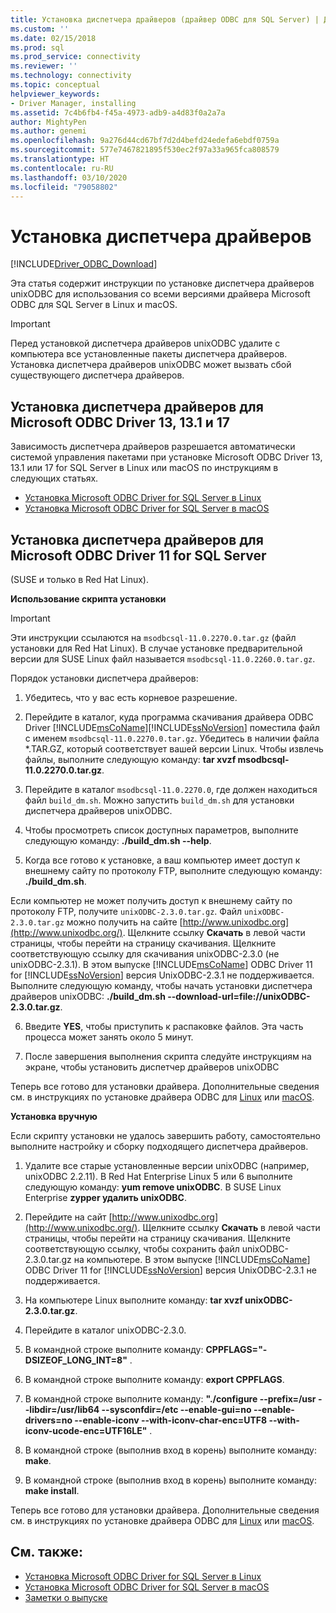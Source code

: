 ```yaml
---
title: Установка диспетчера драйверов (драйвер ODBC для SQL Server) | Документация Майкрософт
ms.custom: ''
ms.date: 02/15/2018
ms.prod: sql
ms.prod_service: connectivity
ms.reviewer: ''
ms.technology: connectivity
ms.topic: conceptual
helpviewer_keywords:
- Driver Manager, installing
ms.assetid: 7c4b6fb4-f45a-4973-adb9-a4d83f0a2a7a
author: MightyPen
ms.author: genemi
ms.openlocfilehash: 9a276d44cd67bf7d2d4befd24edefa6ebdf0759a
ms.sourcegitcommit: 577e7467821895f530ec2f97a33a965fca808579
ms.translationtype: HT
ms.contentlocale: ru-RU
ms.lasthandoff: 03/10/2020
ms.locfileid: "79058802"
---
```

# <a name="installing-the-driver-manager"></a>Установка диспетчера драйверов
[!INCLUDE[Driver_ODBC_Download](../../../includes/driver_odbc_download.md)]

Эта статья содержит инструкции по установке диспетчера драйверов unixODBC для использования со всеми версиями драйвера Microsoft ODBC для SQL Server в Linux и macOS.  

> [!IMPORTANT]  
> Перед установкой диспетчера драйверов unixODBC удалите с компьютера все установленные пакеты диспетчера драйверов. Установка диспетчера драйверов unixODBC может вызвать сбой существующего диспетчера драйверов.  

## <a name="installing-the-driver-manager-for-microsoft-odbc-driver-13-131-and-17"></a>Установка диспетчера драйверов для Microsoft ODBC Driver 13, 13.1 и 17
Зависимость диспетчера драйверов разрешается автоматически системой управления пакетами при установке Microsoft ODBC Driver 13, 13.1 или 17 for SQL Server в Linux или macOS по инструкциям в следующих статьях.

- [Установка Microsoft ODBC Driver for SQL Server в Linux](../../../connect/odbc/linux-mac/installing-the-microsoft-odbc-driver-for-sql-server.md)
- [Установка Microsoft ODBC Driver for SQL Server в macOS](../../../connect/odbc/linux-mac/install-microsoft-odbc-driver-sql-server-macos.md)

## <a name="installing-the-driver-manager-for-microsoft-odbc-driver-11-for-sql-server"></a>Установка диспетчера драйверов для Microsoft ODBC Driver 11 for SQL Server  

(SUSE и только в Red Hat Linux).

**Использование скрипта установки**  
  
> [!IMPORTANT]  
> Эти инструкции ссылаются на `msodbcsql-11.0.2270.0.tar.gz` (файл установки для Red Hat Linux). В случае установке предварительной версии для SUSE Linux файл называется `msodbcsql-11.0.2260.0.tar.gz`.  

Порядок установки диспетчера драйверов:  
  
1.  Убедитесь, что у вас есть корневое разрешение.  
  
2.  Перейдите в каталог, куда программа скачивания драйвера ODBC Driver [!INCLUDE[msCoName](../../../includes/msconame_md.md)][!INCLUDE[ssNoVersion](../../../includes/ssnoversion-md.md)] поместила файл с именем `msodbcsql-11.0.2270.0.tar.gz`. Убедитесь в наличии файла \*.TAR.GZ, который соответствует вашей версии Linux. Чтобы извлечь файлы, выполните следующую команду: **tar xvzf msodbcsql-11.0.2270.0.tar.gz**.  

3.  Перейдите в каталог `msodbcsql-11.0.2270.0`, где должен находиться файл `build_dm.sh`. Можно запустить `build_dm.sh` для установки диспетчера драйверов unixODBC.

4.  Чтобы просмотреть список доступных параметров, выполните следующую команду: **./build_dm.sh --help**.  
  
5.  Когда все готово к установке, а ваш компьютер имеет доступ к внешнему сайту по протоколу FTP, выполните следующую команду: **./build_dm.sh**.

Если компьютер не может получить доступ к внешнему сайту по протоколу FTP, получите `unixODBC-2.3.0.tar.gz`. Файл `unixODBC-2.3.0.tar.gz` можно получить на сайте [http://www.unixodbc.org](http://www.unixodbc.org/). Щелкните ссылку **Скачать** в левой части страницы, чтобы перейти на страницу скачивания. Щелкните соответствующую ссылку для скачивания unixODBC-2.3.0 (не unixODBC-2.3.1). В этом выпуске [!INCLUDE[msCoName](../../../includes/msconame_md.md)] ODBC Driver 11 for [!INCLUDE[ssNoVersion](../../../includes/ssnoversion-md.md)] версия UnixODBC-2.3.1 не поддерживается. Выполните следующую команду, чтобы начать установки диспетчера драйверов unixODBC: **./build_dm.sh --download-url=file://unixODBC-2.3.0.tar.gz**.  

6.  Введите **YES**, чтобы приступить к распаковке файлов. Эта часть процесса может занять около 5 минут.  

7.  После завершения выполнения скрипта следуйте инструкциям на экране, чтобы установить диспетчер драйверов unixODBC

Теперь все готово для установки драйвера. Дополнительные сведения см. в инструкциях по установке драйвера ODBC для [Linux](../../../connect/odbc/linux-mac/installing-the-microsoft-odbc-driver-for-sql-server.md) или [macOS](../../../connect/odbc/linux-mac/install-microsoft-odbc-driver-sql-server-macos.md).

**Установка вручную**

Если скрипту установки не удалось завершить работу, самостоятельно выполните настройку и сборку подходящего диспетчера драйверов.

1.  Удалите все старые установленные версии unixODBC (например, unixODBC 2.2.11). В Red Hat Enterprise Linux 5 или 6 выполните следующую команду: **yum remove unixODBC**. В SUSE Linux Enterprise **zypper удалить unixODBC**.  
  
2.  Перейдите на сайт [http://www.unixodbc.org](http://www.unixodbc.org/). Щелкните ссылку **Скачать** в левой части страницы, чтобы перейти на страницу скачивания. Щелкните соответствующую ссылку, чтобы сохранить файл unixODBC-2.3.0.tar.gz на компьютере. В этом выпуске [!INCLUDE[msCoName](../../../includes/msconame_md.md)] ODBC Driver 11 for [!INCLUDE[ssNoVersion](../../../includes/ssnoversion-md.md)] версия UnixODBC-2.3.1 не поддерживается.  
  
3.  На компьютере Linux выполните команду: **tar xvzf unixODBC-2.3.0.tar.gz**.  
  
4.  Перейдите в каталог unixODBC-2.3.0.  
  
5.  В командной строке выполните команду: **CPPFLAGS="-DSIZEOF_LONG_INT=8"** .  
  
6.  В командной строке выполните команду: **export CPPFLAGS**.  
  
7.  В командной строке выполните команду: **"./configure --prefix=/usr --libdir=/usr/lib64 --sysconfdir=/etc --enable-gui=no --enable-drivers=no --enable-iconv --with-iconv-char-enc=UTF8 --with-iconv-ucode-enc=UTF16LE"** .  
  
8.  В командной строке (выполнив вход в корень) выполните команду: **make**.  
  
9. В командной строке (выполнив вход в корень) выполните команду: **make install**.  

Теперь все готово для установки драйвера. Дополнительные сведения см. в инструкциях по установке драйвера ODBC для [Linux](../../../connect/odbc/linux-mac/installing-the-microsoft-odbc-driver-for-sql-server.md) или [macOS](../../../connect/odbc/linux-mac/install-microsoft-odbc-driver-sql-server-macos.md).
  
## <a name="see-also"></a>См. также:

- [Установка Microsoft ODBC Driver for SQL Server в Linux](../../../connect/odbc/linux-mac/installing-the-microsoft-odbc-driver-for-sql-server.md)
- [Установка Microsoft ODBC Driver for SQL Server в macOS](../../../connect/odbc/linux-mac/install-microsoft-odbc-driver-sql-server-macos.md)
- [Заметки о выпуске](../../../connect/odbc/linux-mac/release-notes-odbc-sql-server-linux-mac.md)
